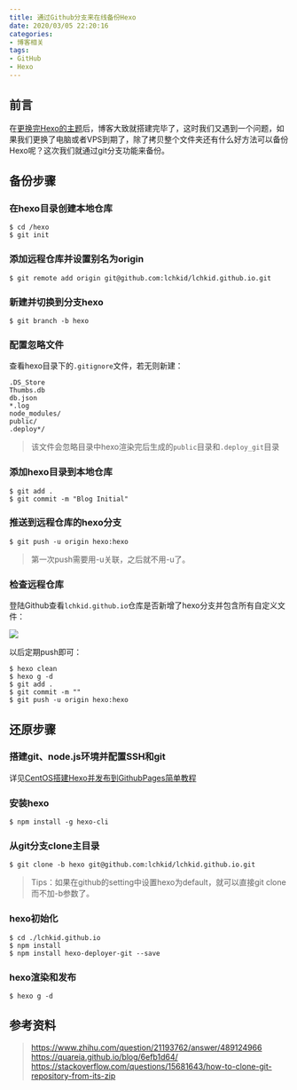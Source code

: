 ```yaml
---
title: 通过Github分支来在线备份Hexo
date: 2020/03/05 22:20:16
categories:
- 博客相关
tags:
- GitHub
- Hexo
---
```


## 前言

在[更换完Hexo的主题](/2020/Hexo更换Next主题/)后，博客大致就搭建完毕了，这时我们又遇到一个问题，如果我们更换了电脑或者VPS到期了，除了拷贝整个文件夹还有什么好方法可以备份Hexo呢？这次我们就通过git分支功能来备份。



## 备份步骤

### 在hexo目录创建本地仓库

```shell
$ cd /hexo
$ git init
```

<!-- more -->

### 添加远程仓库并设置别名为origin

```shell
$ git remote add origin git@github.com:lchkid/lchkid.github.io.git
```

### 新建并切换到分支hexo

```shell
$ git branch -b hexo
```

### 配置忽略文件

查看hexo目录下的`.gitignore`文件，若无则新建：

```
.DS_Store
Thumbs.db
db.json
*.log
node_modules/
public/
.deploy*/
```

> 该文件会忽略目录中hexo渲染完后生成的`public`目录和`.deploy_git`目录

### 添加hexo目录到本地仓库

```shell
$ git add .
$ git commit -m "Blog Initial"
```

### 推送到远程仓库的hexo分支

```shell
$ git push -u origin hexo:hexo
```

> 第一次push需要用-u关联，之后就不用-u了。

### 检查远程仓库

登陆Github查看`lchkid.github.io`仓库是否新增了hexo分支并包含所有自定义文件：

![](https://6672-frontend-14e7e9-1301456226.tcb.qcloud.la/blog/image/2020/0305/github%E5%88%86%E6%94%AF%E6%88%AA%E5%9B%BE.png)

以后定期push即可：

```shell
$ hexo clean
$ hexo g -d
$ git add .
$ git commit -m ""
$ git push -u origin hexo:hexo
```





## 还原步骤

### 搭建git、node.js环境并配置SSH和git

详见[CentOS搭建Hexo并发布到GithubPages简单教程](/2020/03/05/CentOS搭建Hexo并发布到GithubPages简单教程)

### 安装hexo

```shell
$ npm install -g hexo-cli
```

### 从git分支clone主目录

```shell
$ git clone -b hexo git@github.com:lchkid/lchkid.github.io.git
```

> Tips：如果在github的setting中设置hexo为default，就可以直接git clone而不加-b参数了。

### hexo初始化

```shell
$ cd ./lchkid.github.io
$ npm install
$ npm install hexo-deployer-git --save
```

### hexo渲染和发布

```shell
$ hexo g -d
```





## 参考资料

>https://www.zhihu.com/question/21193762/answer/489124966
>https://quareia.github.io/blog/6efb1d64/
>https://stackoverflow.com/questions/15681643/how-to-clone-git-repository-from-its-zip